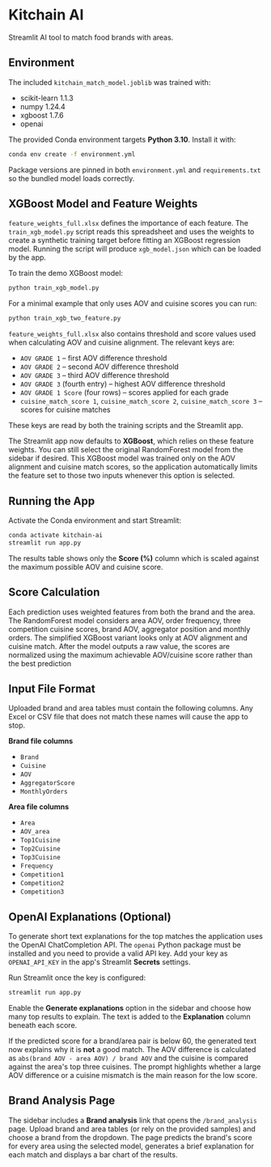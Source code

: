# Kitchain AI

Streamlit AI tool to match food brands with areas.

## Environment

The included `kitchain_match_model.joblib` was trained with:

- scikit-learn 1.1.3
- numpy 1.24.4
- xgboost 1.7.6
- openai

The provided Conda environment targets **Python 3.10**. Install it with:

```bash
conda env create -f environment.yml
```

Package versions are pinned in both `environment.yml` and `requirements.txt`
so the bundled model loads correctly.

## XGBoost Model and Feature Weights

`feature_weights_full.xlsx` defines the importance of each feature. The
`train_xgb_model.py` script reads this spreadsheet and uses the weights to
create a synthetic training target before fitting an XGBoost
regression model. Running the script will produce `xgb_model.json` which can be
loaded by the app.

To train the demo XGBoost model:

```bash
python train_xgb_model.py
```

For a minimal example that only uses AOV and cuisine scores you can run:

```bash
python train_xgb_two_feature.py
```

`feature_weights_full.xlsx` also contains threshold and score values used when
calculating AOV and cuisine alignment. The relevant keys are:

- `AOV GRADE 1` – first AOV difference threshold
- `AOV GRADE 2` – second AOV difference threshold
- `AOV GRADE 3` – third AOV difference threshold
- `AOV GRADE 3` (fourth entry) – highest AOV difference threshold
- `AOV GRADE 1 Score` (four rows) – scores applied for each grade
- `cuisine_match_score 1`, `cuisine_match_score 2`, `cuisine_match_score 3` –
  scores for cuisine matches

These keys are read by both the training scripts and the Streamlit app.

The Streamlit app now defaults to **XGBoost**, which relies on these feature
weights. You can still select the original RandomForest model from the sidebar
if desired. This XGBoost model was trained only on the AOV alignment and cuisine
match scores, so the application automatically limits the feature set to those
two inputs whenever this option is selected.

## Running the App

Activate the Conda environment and start Streamlit:

```bash
conda activate kitchain-ai
streamlit run app.py
```

The results table shows only the **Score (%)** column which is scaled
against the maximum possible AOV and cuisine score.

## Score Calculation

Each prediction uses weighted features from both the brand and the area. The
RandomForest model considers area AOV, order frequency, three competition
cuisine scores, brand AOV, aggregator position and monthly orders. The
simplified XGBoost variant looks only at AOV alignment and cuisine match. After
the model outputs a raw value, the scores are normalized using the
maximum achievable AOV/cuisine score rather than the best prediction

## Input File Format

Uploaded brand and area tables must contain the following columns. Any
Excel or CSV file that does not match these names will cause the app to stop.

**Brand file columns**

- `Brand`
- `Cuisine`
- `AOV`
- `AggregatorScore`
- `MonthlyOrders`

**Area file columns**

- `Area`
- `AOV_area`
- `Top1Cuisine`
- `Top2Cuisine`
- `Top3Cuisine`
- `Frequency`
- `Competition1`
- `Competition2`
- `Competition3`

## OpenAI Explanations (Optional)

To generate short text explanations for the top matches the application
uses the OpenAI ChatCompletion API. The `openai` Python package must be
installed and you need to provide a valid API key. Add your key as
`OPENAI_API_KEY` in the app's Streamlit **Secrets** settings.

Run Streamlit once the key is configured:

```bash
streamlit run app.py
```

Enable the **Generate explanations** option in the sidebar and choose how many
top results to explain. The text is added to the **Explanation** column beneath
each score.

If the predicted score for a brand/area pair is below 60, the generated text
now explains why it is **not** a good match. The AOV difference is calculated as
`abs(brand AOV - area AOV) / brand AOV` and the cuisine is compared against the
area's top three cuisines. The prompt highlights whether a large AOV difference
or a cuisine mismatch is the main reason for the low score.

## Brand Analysis Page

The sidebar includes a **Brand analysis** link that opens the `/brand_analysis`
page. Upload brand and area tables (or rely on the provided samples) and choose
a brand from the dropdown. The page predicts the brand's score for every area
using the selected model, generates a brief explanation for each match and
displays a bar chart of the results.
